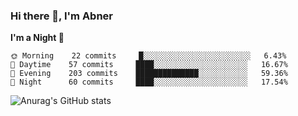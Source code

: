 ### Hi there 👋, I'm Abner
<!--START_SECTION:waka-->
**I'm a Night 🦉** 

```text
🌞 Morning    22 commits     █░░░░░░░░░░░░░░░░░░░░░░░░   6.43% 
🌆 Daytime    57 commits     ████░░░░░░░░░░░░░░░░░░░░░   16.67% 
🌃 Evening    203 commits    ██████████████░░░░░░░░░░░   59.36% 
🌙 Night      60 commits     ████░░░░░░░░░░░░░░░░░░░░░   17.54%

```
<!--END_SECTION:waka-->
![Anurag's GitHub stats](https://github-readme-stats.vercel.app/api?username=abner-forever&show_icons=true)
